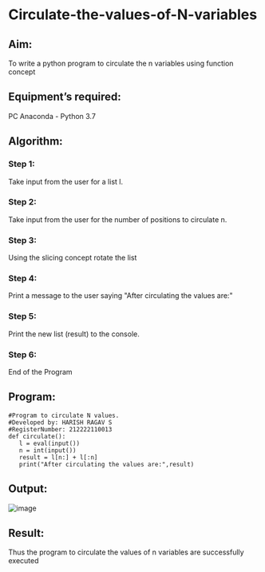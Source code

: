 # Circulate-the-values-of-N-variables
## Aim:
To write a python program to circulate the n variables using function concept
## Equipment’s required:
PC
Anaconda - Python 3.7
## Algorithm: 
### Step 1: 
Take input from the user for a list l.

### Step 2: 
Take input from the user for the number of positions to circulate n.

### Step 3: 
Using the slicing concept rotate the list

### Step 4: 
Print a message to the user saying "After circulating the values are:"

### Step 5: 
Print the new list (result) to the console.

### Step 6: 
End of the Program

## Program:

```
#Program to circulate N values.
#Developed by: HARISH RAGAV S
#RegisterNumber: 212222110013
def circulate():
   l = eval(input())
   n = int(input())
   result = l[n:] + l[:n]
   print("After circulating the values are:",result)
 ```


## Output:
![image](https://user-images.githubusercontent.com/119345345/225814637-0206c77d-cf17-4a0e-a6cf-9e54d71b4f43.png)


## Result:
Thus the program  to circulate the values of n variables are successfully executed
